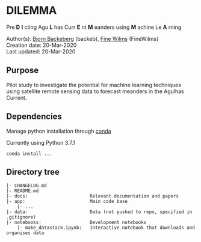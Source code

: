 # DILEMMA
Pre **D** **I** cting Agu **L** has Curr **E** nt **M** eanders using **M** achine Le **A** rning

Author(s): [Bjorn Backeberg](mailto:backeb@gmail.com) (backeb), [Fine Wilms](mailto:fine.wilms@gmail.com) (FineWilms) <br>
Creation date: 20-Mar-2020 <br>
Last updated:  20-Mar-2020 <br>

## Purpose
Pilot study to investigate the potential for machine learning techniques using satellite remote sensing data to forecast meanders in the Agulhas Current.

## Dependencies
Manage python installation through [conda](https://docs.conda.io/en/latest/miniconda.html)

Currently using Python 3.7.1

`conda install ...`  

## Directory tree
```
|- CHANGELOG.md
|- README.md
|- docs:                       Relevant documentation and papers
|- app:                        Main code base
	|- ...
|- data:                       Data (not pushed to repo, specified in .gitignore)
|- notebooks:                  Development notebooks
    |- make_datastack.ipynb:   Interactive notebook that downloads and organises data
```
